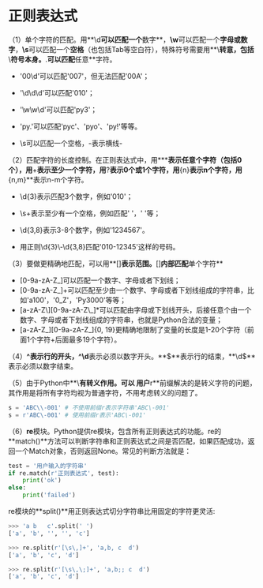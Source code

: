 # 正则表达式

（1）单个字符的匹配。用**\d**可以匹配一个**数字**，**\w**可以匹配一个**字母或数字**，**\s**可以匹配一个**空格**（也包括Tab等空白符），特殊符号需要用**\\**转意，包括**\\**符号本身。**.**可以匹配**任意**字符。

- '00\d'可以匹配'007'，但无法匹配'00A'；

- '\d\d\d'可以匹配'010'；

- '\w\w\d'可以匹配'py3'；

- 'py.'可以匹配'pyc'、'pyo'、'py!'等等。

- \s可以匹配一个空格，\-表示横线-

（2）匹配字符的长度控制。在正则表达式中，用*****表示任意个字符（包括0个），用**+**表示至少一个字符，用**?**表示0个或1个字符，用**{n}**表示n个字符，用**{n,m}**表示n-m个字符。

- \d{3}表示匹配3个数字，例如'010'；

- \s+表示至少有一个空格，例如匹配' '，' '等；

- \d{3,8}表示3-8个数字，例如'1234567'。
- 用正则\d{3}\\-\d{3,8}匹配'010-12345'这样的号码。

（3）要做更精确地匹配，可以用**[]**表示范围。**[]**内部匹配**单个字符**

- [0-9a-zA-Z\_]可以匹配一个数字、字母或者下划线；
- [0-9a-zA-Z\_]+可以匹配至少由一个数字、字母或者下划线组成的字符串，比如'a100'，'0_Z'，'Py3000'等等；
- \[a-zA-Z\\][0-9a-zA-Z\\_]*可以匹配由字母或下划线开头，后接任意个由一个数字、字母或者下划线组成的字符串，也就是Python合法的变量；
- \[a-zA-Z\_][0-9a-zA-Z\_]{0, 19}更精确地限制了变量的长度是1-20个字符（前面1个字符+后面最多19个字符）。

（4）**^**表示行的开头，**^\d**表示必须以数字开头。**$**表示行的结束，**\d$**表示必须以数字结束。

（5）由于Python中**\\**有转义作用。可以 用户**r**前缀解决的是转义字符的问题，其作用是将所有字符均视为普通字符，不用考虑转义的问题了。

```python
s = 'ABC\\-001' # 不使用前缀r表示字符串'ABC\-001'
s = r'ABC\-001' # 使用前缀r表示'ABC\-001'
```

（6）**re**模块。Python提供re模块，包含所有正则表达式的功能。re的**match()**方法可以判断字符串和正则表达式之间是否匹配，如果匹配成功，返回一个Match对象，否则返回None。常见的判断方法就是：

```python
test = '用户输入的字符串'
if re.match(r'正则表达式', test):
    print('ok')
else:
    print('failed')
```

re模块的**split()**用正则表达式切分字符串比用固定的字符更灵活:

```python
>>> 'a b   c'.split(' ')
['a', 'b', '', '', 'c']

>>> re.split(r'[\s\,]+', 'a,b, c  d')
['a', 'b', 'c', 'd']

>>> re.split(r'[\s\,\;]+', 'a,b;; c  d')
['a', 'b', 'c', 'd']
```






